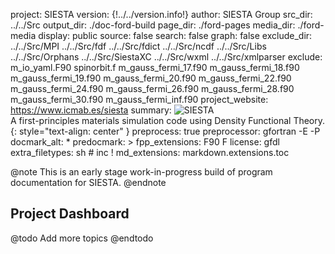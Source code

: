 project: SIESTA
version: {!../../version.info!} 
author: SIESTA Group
src_dir: ../../Src
output_dir: ./doc-ford-build
page_dir: ./ford-pages
media_dir: ./ford-media
display: public
source: false
search: false
graph: false
exclude_dir: ../../Src/MPI
             ../../Src/fdf
             ../../Src/fdict
             ../../Src/ncdf
             ../../Src/Libs
             ../../Src/Orphans
             ../../Src/SiestaXC
             ../../Src/wxml
             ../../Src/xmlparser
exclude:   m_io_yaml.F90
           spinorbit.f
		   m_gauss_fermi_17.f90
		   m_gauss_fermi_18.f90
		   m_gauss_fermi_19.f90
		   m_gauss_fermi_20.f90
		   m_gauss_fermi_22.f90
		   m_gauss_fermi_24.f90
		   m_gauss_fermi_26.f90
		   m_gauss_fermi_28.f90
		   m_gauss_fermi_30.f90
		   m_gauss_fermi_inf.f90
project_website: https://www.icmab.es/siesta
summary: ![SIESTA](logo) <br/>
         A first-principles materials simulation code 
         using Density Functional Theory.
         {: style="text-align: center" }
preprocess: true
preprocessor: gfortran -E -P
docmark_alt: *
predocmark: >
fpp_extensions: F90
                F
license: gfdl
extra_filetypes: sh #
                 inc ! 
md_extensions: markdown.extensions.toc

@note
This is an early stage work-in-progress build of program documentation for SIESTA.
@endnote

## Project Dashboard

@todo
Add more topics
@endtodo


<!-- useful options -->
<!-------------------->
<!-- graph_maxdepth: 100 -->
<!-- graph_maxnodes: 100 -->


<!-- predocmark: >  -->
